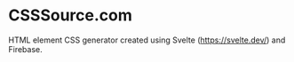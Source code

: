 # CSSSource.com
HTML element CSS generator created using Svelte (https://svelte.dev/) and Firebase.
